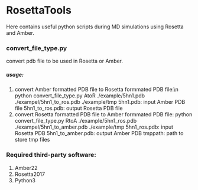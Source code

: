 # RosettaTools
Here contains useful python scripts during MD simulations using Rosetta and Amber.
### convert_file_type.py
convert pdb file to be used in Rosetta or Amber.
##### usage:
1. convert Amber formatted PDB file to Rosetta formmated PDB file:\n
python convert_file_type.py AtoR ./example/5hn1.pdb ./exampel/5hn1_to_ros.pdb ./example/tmp
5hn1.pdb: input Amber PDB file
5hn1_to_ros.pdb: output Rosetta PDB file
2. convert Rosetta formatted PDB file to Amber formmated PDB file:
python convert_file_type.py RtoA ./example/5hn1_ros.pdb ./exampel/5hn1_to_amber.pdb ./example/tmp
5hn1_ros.pdb: input Rosetta PDB
5hn1_to_amber.pdb: output Amber PDB
tmppath: path to store tmp files
### Required third-party software:
1. Amber22
2. Rosetta2017
3. Python3

